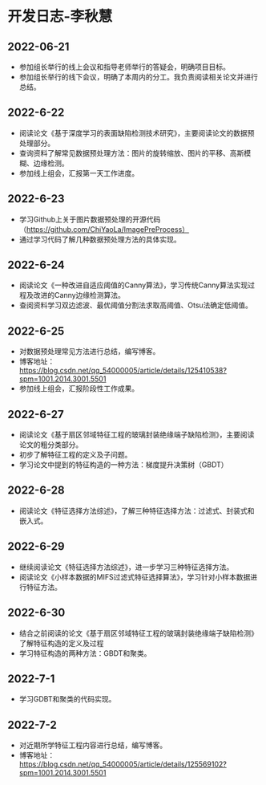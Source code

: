 # 开发日志-李秋慧

## 2022-06-21
- 参加组长举行的线上会议和指导老师举行的答疑会，明确项目目标。
- 参加组长举行的线下会议，明确了本周内的分工。我负责阅读相关论文并进行总结。

## 2022-6-22
- 阅读论文《基于深度学习的表面缺陷检测技术研究》，主要阅读论文的数据预处理部分。
- 查询资料了解常见数据预处理方法：图片的旋转缩放、图片的平移、高斯模糊、边缘检测。
- 参加线上组会，汇报第一天工作进度。

## 2022-6-23
- 学习Github上关于图片数据预处理的开源代码（https://github.com/ChiYaoLa/ImagePreProcess）
- 通过学习代码了解几种数据预处理方法的具体实现。

## 2022-6-24
- 阅读论文《一种改进自适应阈值的Canny算法》，学习传统Canny算法实现过程及改进的Canny边缘检测算法。
- 查阅资料学习双边滤波、最优阈值分割法求取高阈值、Otsu法确定低阈值。

## 2022-6-25
- 对数据预处理常见方法进行总结，编写博客。
- 博客地址：https://blog.csdn.net/qq_54000005/article/details/125410538?spm=1001.2014.3001.5501
- 参加线上组会，汇报阶段性工作成果。

## 2022-6-27
- 阅读论文《基于扇区邻域特征工程的玻璃封装绝缘端子缺陷检测》，主要阅读论文的粗分类部分。
- 初步了解特征工程的定义及子问题。
- 学习论文中提到的特征构造的一种方法：梯度提升决策树（GBDT）

## 2022-6-28
- 阅读论文《特征选择方法综述》，了解三种特征选择方法：过滤式、封装式和嵌入式。

## 2022-6-29
- 继续阅读论文《特征选择方法综述》，进一步学习三种特征选择方法。
- 阅读论文《小样本数据的MIFS过滤式特征选择算法》，学习针对小样本数据进行特征方法。

## 2022-6-30
- 结合之前阅读的论文《基于扇区邻域特征工程的玻璃封装绝缘端子缺陷检测》了解特征构造的定义及过程
- 学习特征构造的两种方法：GBDT和聚类。

## 2022-7-1
- 学习GDBT和聚类的代码实现。

## 2022-7-2
- 对近期所学特征工程内容进行总结，编写博客。
- 博客地址：https://blog.csdn.net/qq_54000005/article/details/125569102?spm=1001.2014.3001.5501